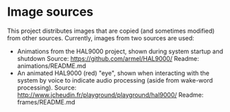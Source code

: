 # Image sources

This project distributes images that are copied (and sometimes modified)
from other sources. Currently, images from two sources are used:
- Animations from the HAL9000 project, shown during system startup and shutdown
  Source: https://github.com/armel/HAL9000/
  Readme: animations/README.md
- An animated HAL9000 (red) "eye", shown when interacting with the system by voice
  to indicate audio processing (aside from wake-word processing).
  Source: http://www.jcheudin.fr/playground/playground/hal9000/
  Readme: frames/README.md


